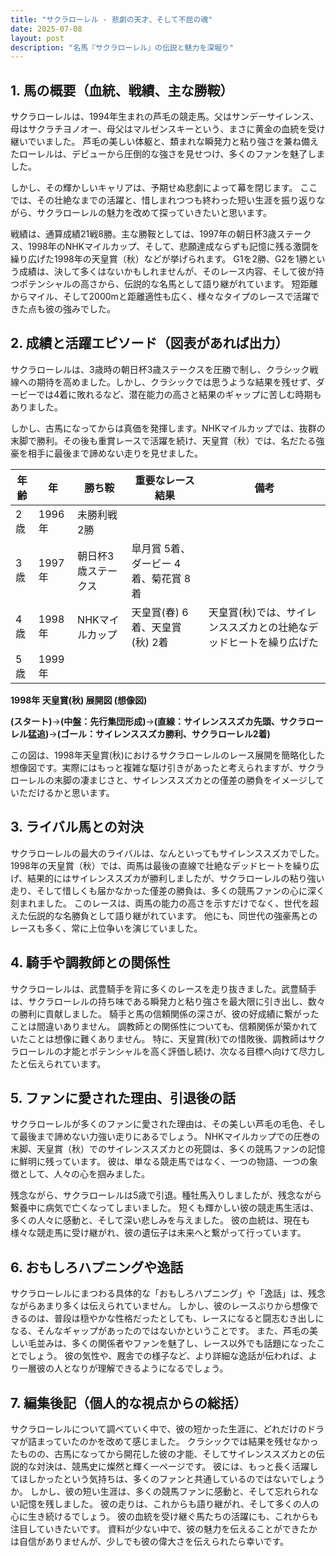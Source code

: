 ```yaml
---
title: "サクラローレル - 悲劇の天才、そして不屈の魂"
date: 2025-07-08
layout: post
description: "名馬『サクラローレル』の伝説と魅力を深堀り"
---
```


## 1. 馬の概要（血統、戦績、主な勝鞍）

サクラローレルは、1994年生まれの芦毛の競走馬。父はサンデーサイレンス、母はサクラチヨノオー、母父はマルゼンスキーという、まさに黄金の血統を受け継いでいました。  芦毛の美しい体躯と、類まれな瞬発力と粘り強さを兼ね備えたローレルは、デビューから圧倒的な強さを見せつけ、多くのファンを魅了しました。

しかし、その輝かしいキャリアは、予期せぬ悲劇によって幕を閉じます。  ここでは、その壮絶なまでの活躍と、惜しまれつつも終わった短い生涯を振り返りながら、サクラローレルの魅力を改めて探っていきたいと思います。

戦績は、通算成績21戦8勝。主な勝鞍としては、1997年の朝日杯3歳ステークス、1998年のNHKマイルカップ、そして、悲願達成ならずも記憶に残る激闘を繰り広げた1998年の天皇賞（秋）などが挙げられます。  G1を2勝、G2を1勝という成績は、決して多くはないかもしれませんが、そのレース内容、そして彼が持つポテンシャルの高さから、伝説的な名馬として語り継がれています。  短距離からマイル、そして2000mと距離適性も広く、様々なタイプのレースで活躍できた点も彼の強みでした。


## 2. 成績と活躍エピソード（図表があれば出力）

サクラローレルは、3歳時の朝日杯3歳ステークスを圧勝で制し、クラシック戦線への期待を高めました。しかし、クラシックでは思うような結果を残せず、ダービーでは4着に敗れるなど、潜在能力の高さと結果のギャップに苦しむ時期もありました。

しかし、古馬になってからは真価を発揮します。NHKマイルカップでは、抜群の末脚で勝利。その後も重賞レースで活躍を続け、天皇賞（秋）では、名だたる強豪を相手に最後まで諦めない走りを見せました。

| 年齢 | 年 | 勝ち鞍 | 重要なレース結果 | 備考 |
|---|---|---|---|---|
| 2歳 | 1996年 |  未勝利戦2勝 |  |  |
| 3歳 | 1997年 | 朝日杯3歳ステークス |  皐月賞 5着、ダービー 4着、菊花賞 8着 |  |
| 4歳 | 1998年 | NHKマイルカップ | 天皇賞(春) 6着、天皇賞(秋) 2着 | 天皇賞(秋)では、サイレンススズカとの壮絶なデッドヒートを繰り広げた |
| 5歳 | 1999年 |  |  |  |


**1998年 天皇賞(秋) 展開図 (想像図)**

**(スタート)**→**(中盤：先行集団形成)**→**(直線：サイレンススズカ先頭、サクラローレル猛追)**→**(ゴール：サイレンススズカ勝利、サクラローレル2着)**

この図は、1998年天皇賞(秋)におけるサクラローレルのレース展開を簡略化した想像図です。実際にはもっと複雑な駆け引きがあったと考えられますが、サクラローレルの末脚の凄まじさと、サイレンススズカとの僅差の勝負をイメージしていただけるかと思います。


## 3. ライバル馬との対決

サクラローレルの最大のライバルは、なんといってもサイレンススズカでした。1998年の天皇賞（秋）では、両馬は最後の直線で壮絶なデッドヒートを繰り広げ、結果的にはサイレンススズカが勝利しましたが、サクラローレルの粘り強い走り、そして惜しくも届かなかった僅差の勝負は、多くの競馬ファンの心に深く刻まれました。  このレースは、両馬の能力の高さを示すだけでなく、世代を超えた伝説的な名勝負として語り継がれています。  他にも、同世代の強豪馬とのレースも多く、常に上位争いを演じていました。


## 4. 騎手や調教師との関係性

サクラローレルは、武豊騎手を背に多くのレースを走り抜きました。武豊騎手は、サクラローレルの持ち味である瞬発力と粘り強さを最大限に引き出し、数々の勝利に貢献しました。  騎手と馬の信頼関係の深さが、彼の好成績に繋がったことは間違いありません。  調教師との関係性についても、信頼関係が築かれていたことは想像に難くありません。  特に、天皇賞(秋)での惜敗後、調教師はサクラローレルの才能とポテンシャルを高く評価し続け、次なる目標へ向けて尽力したと伝えられています。


## 5. ファンに愛された理由、引退後の話

サクラローレルが多くのファンに愛された理由は、その美しい芦毛の毛色、そして最後まで諦めない力強い走りにあるでしょう。  NHKマイルカップでの圧巻の末脚、天皇賞（秋）でのサイレンススズカとの死闘は、多くの競馬ファンの記憶に鮮明に残っています。  彼は、単なる競走馬ではなく、一つの物語、一つの象徴として、人々の心を掴みました。

残念ながら、サクラローレルは5歳で引退。種牡馬入りしましたが、残念ながら繋養中に病気で亡くなってしまいました。  短くも輝かしい彼の競走馬生活は、多くの人々に感動と、そして深い悲しみを与えました。  彼の血統は、現在も様々な競走馬に受け継がれ、彼の遺伝子は未来へと繋がって行っています。


## 6. おもしろハプニングや逸話

サクラローレルにまつわる具体的な「おもしろハプニング」や「逸話」は、残念ながらあまり多くは伝えられていません。  しかし、彼のレースぶりから想像できるのは、普段は穏やかな性格だったとしても、レースになると闘志むき出しになる、そんなギャップがあったのではないかということです。  また、芦毛の美しい毛並みは、多くの関係者やファンを魅了し、レース以外でも話題になったことでしょう。  彼の気性や、厩舎での様子など、より詳細な逸話が伝われば、より一層彼の人となりが理解できるようになるでしょう。


## 7. 編集後記（個人的な視点からの総括）

サクラローレルについて調べていく中で、彼の短かった生涯に、どれだけのドラマが詰まっていたのかを改めて感じました。  クラシックでは結果を残せなかったものの、古馬になってから開花した彼の才能、そしてサイレンススズカとの伝説的な対決は、競馬史に燦然と輝く一ページです。  彼には、もっと長く活躍してほしかったという気持ちは、多くのファンと共通しているのではないでしょうか。  しかし、彼の短い生涯は、多くの競馬ファンに感動と、そして忘れられない記憶を残しました。  彼の走りは、これからも語り継がれ、そして多くの人の心に生き続けるでしょう。  彼の血統を受け継ぐ馬たちの活躍にも、これからも注目していきたいです。  資料が少ない中で、彼の魅力を伝えることができたかは自信がありませんが、少しでも彼の偉大さを伝えられたら幸いです。
